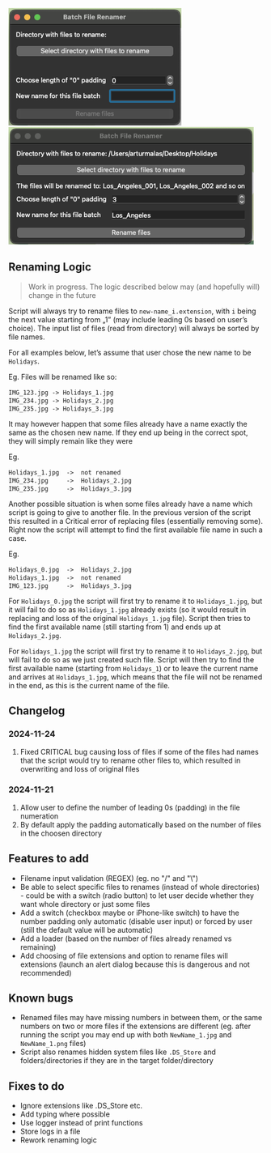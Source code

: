 ![RenamerEmpty](./docs/img/renamer_empty.png "Application with no input")
![RenamerWithInput](./docs/img/renamer_with_input.png "Application with input")

## Renaming Logic
> Work in progress. The logic described below may (and hopefully will) change in the future

Script will always try to rename files to `new-name_i.extension`, with `i` being the next value starting from „1” (may include leading 0s based on user’s choice). The input list of files (read from directory) will always be sorted by file names.

For all examples below, let’s assume that user chose the new name to be `Holidays`.

Eg.
Files will be renamed like so:
```
IMG_123.jpg -> Holidays_1.jpg
IMG_234.jpg -> Holidays_2.jpg
IMG_235.jpg -> Holidays_3.jpg
```

It may however happen that some files already have a name exactly the same as the chosen new name. If they end up being in the correct spot, they will simply remain like they were

Eg.
```
Holidays_1.jpg	->	not renamed
IMG_234.jpg     ->	Holidays_2.jpg
IMG_235.jpg 	->	Holidays_3.jpg
```

Another possible situation is when some files already have a name which script is going to give to another file. In the previous version of the script this resulted in a Critical error of replacing files (essentially removing some). Right now the script will attempt to find the first available file name in such a case.

Eg.
```
Holidays_0.jpg	->  Holidays_2.jpg
Holidays_1.jpg	-> 	not renamed
IMG_123.jpg		->	Holidays_3.jpg
```

For `Holidays_0.jpg` the script will first try to rename it to `Holidays_1.jpg`, but it will fail to do so as `Holidays_1.jpg` already exists (so it would result in replacing and loss of the original `Holidays_1.jpg` file).
Script then tries to find the first available name (still starting from 1) and ends up at `Holidays_2.jpg`.

For `Holidays_1.jpg` the script will first try to rename it to `Holidays_2.jpg`, but will fail to do so as we just created such file. Script will then try to find the first available name (starting from `Holidays_1`) or to leave the current name and arrives at `Holidays_1.jpg`, which means that the file will not be renamed in the end, as this is the current name of the file.


## Changelog
### 2024-11-24
1. Fixed CRITICAL bug causing loss of files if some of the files had names that the script would try to rename other files to, which resulted in overwriting and loss of original files

### 2024-11-21
1. Allow user to define the number of leading 0s (padding) in the file numeration
2. By default apply the padding automatically based on the number of files in the choosen directory

## Features to add
- Filename input validation (REGEX) (eg. no "/" and "\\")
- Be able to select specific files to renames (instead of whole directories) - could be with a switch (radio button) to let user decide whether they want whole directory or just some files
- Add a switch (checkbox maybe or iPhone-like switch) to have the number padding only automatic (disable user input) or forced by user (still the default value will be automatic)
- Add a loader (based on the number of files already renamed vs remaining)
- Add choosing of file extensions and option to rename files will extensions (launch an alert dialog because this is dangerous and not recommended)

## Known bugs
- Renamed files may have missing numbers in between them, or the same numbers on two or more files if the extensions are different (eg. after running the script you may end up with both `NewName_1.jpg` and `NewName_1.png` files)
- Script also renames hidden system files like `.DS_Store` and folders/directories if they are in the target folder/directory

## Fixes to do
- Ignore extensions like .DS_Store etc.
- Add typing where possible
- Use logger instead of print functions
- Store logs in a file
- Rework renaming logic
